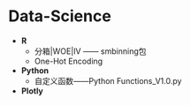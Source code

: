 # Data-Science
* **R**
  * 分箱|WOE|IV —— smbinning包
  * One-Hot Encoding
* **Python**
  * 自定义函数——Python Functions_V1.0.py
* **Plotly**

